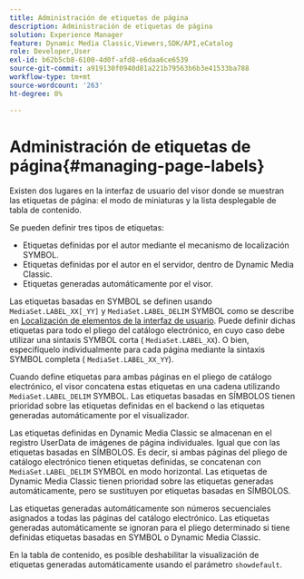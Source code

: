 ```yaml
---
title: Administración de etiquetas de página
description: Administración de etiquetas de página
solution: Experience Manager
feature: Dynamic Media Classic,Viewers,SDK/API,eCatalog
role: Developer,User
exl-id: b62b5cb8-6100-4d0f-afd8-e6daa6ce6539
source-git-commit: a919130f0940d81a221b79563b6b3e41533ba788
workflow-type: tm+mt
source-wordcount: '263'
ht-degree: 0%

---
```


# Administración de etiquetas de página{#managing-page-labels}

Existen dos lugares en la interfaz de usuario del visor donde se muestran las etiquetas de página: el modo de miniaturas y la lista desplegable de tabla de contenido.

Se pueden definir tres tipos de etiquetas:

* Etiquetas definidas por el autor mediante el mecanismo de localización SYMBOL.
* Etiquetas definidas por el autor en el servidor, dentro de Dynamic Media Classic.
* Etiquetas generadas automáticamente por el visor.

Las etiquetas basadas en SYMBOL se definen usando `MediaSet.LABEL_XX[_YY]` y `MediaSet.LABEL_DELIM` SYMBOL como se describe en [Localización de elementos de la interfaz de usuario](../../c-html5-s7-aem-asset-viewers/c-html5-20-ecatalog-viewer-about/c-html5-20-ecatalog-viewer-localization.md#concept-cbfc39344c494eb7b9f6a272cff0cc74). Puede definir dichas etiquetas para todo el pliego del catálogo electrónico, en cuyo caso debe utilizar una sintaxis SYMBOL corta ( `MediaSet.LABEL_XX`). O bien, especifíquelo individualmente para cada página mediante la sintaxis SYMBOL completa ( `MediaSet.LABEL_XX_YY`).

Cuando define etiquetas para ambas páginas en el pliego de catálogo electrónico, el visor concatena estas etiquetas en una cadena utilizando `MediaSet.LABEL_DELIM` SYMBOL. Las etiquetas basadas en SÍMBOLOS tienen prioridad sobre las etiquetas definidas en el backend o las etiquetas generadas automáticamente por el visualizador.

Las etiquetas definidas en Dynamic Media Classic se almacenan en el registro UserData de imágenes de página individuales. Igual que con las etiquetas basadas en SÍMBOLOS. Es decir, si ambas páginas del pliego de catálogo electrónico tienen etiquetas definidas, se concatenan con `MediaSet.LABEL_DELIM` SYMBOL en modo horizontal. Las etiquetas de Dynamic Media Classic tienen prioridad sobre las etiquetas generadas automáticamente, pero se sustituyen por etiquetas basadas en SÍMBOLOS.

Las etiquetas generadas automáticamente son números secuenciales asignados a todas las páginas del catálogo electrónico. Las etiquetas generadas automáticamente se ignoran para el pliego determinado si tiene definidas etiquetas basadas en SYMBOL o Dynamic Media Classic.

En la tabla de contenido, es posible deshabilitar la visualización de etiquetas generadas automáticamente usando el parámetro `showdefault`.
